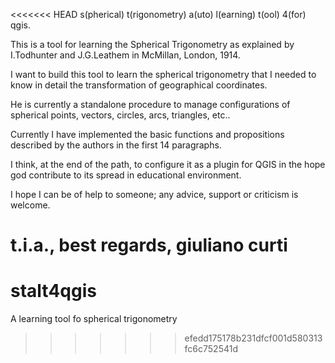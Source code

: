 <<<<<<< HEAD
s(pherical) t(rigonometry) a(uto) l(earning) t(ool) 4(for) qgis.

This is a tool for learning the Spherical Trigonometry as explained by I.Todhunter and J.G.Leathem in McMillan, London, 1914.

I want to build this tool to learn the spherical trigonometry that I needed to know in detail the transformation of geographical coordinates.

He is currently a standalone procedure to manage configurations of spherical points, vectors, circles, arcs, triangles, etc..

Currently I have implemented the basic functions and propositions described by the authors in the first 14 paragraphs.

I think, at the end of the path, to configure it as a plugin for QGIS in the hope god contribute to its spread in educational environment.

I hope I can be of help to someone; any advice, support or criticism is welcome.

t.i.a., best regards,
giuliano curti
=======
stalt4qgis
==========

A learning tool fo spherical trigonometry
>>>>>>> efedd175178b231dfcf001d580313fc6c752541d
